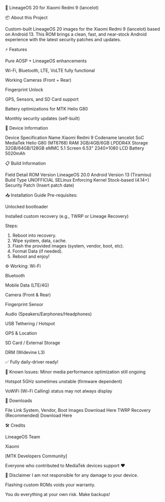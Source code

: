 📱 LineageOS 20 for Xiaomi Redmi 9 (lancelot)

📦 About this Project

Custom-built LineageOS 20 images for the Xiaomi Redmi 9 (lancelot) based on Android 13.
This ROM brings a clean, fast, and near-stock Android experience with the latest security patches and updates.

⚡ Features

Pure AOSP + LineageOS enhancements

Wi-Fi, Bluetooth, LTE, VoLTE fully functional

Working Cameras (Front + Rear)

Fingerprint Unlock

GPS, Sensors, and SD Card support

Battery optimizations for MTK Helio G80

Monthly security updates (self-built)

📱 Device Information

Device	Specification
Name	Xiaomi Redmi 9
Codename	lancelot
SoC	MediaTek Helio G80 (MT6768)
RAM	3GB/4GB/6GB LPDDR4X
Storage	32GB/64GB/128GB eMMC 5.1
Screen	6.53" 2340×1080 LCD
Battery	5020mAh


📋 Build Information

Field	Detail
ROM Version	LineageOS 20.0
Android Version	13 (Tiramisu)
Build Type	UNOFFICIAL
SELinux	Enforcing
Kernel	Stock-based (4.14+)
Security Patch	(Insert patch date)


📥 Installation Guide
Pre-requisites:

Unlocked bootloader

Installed custom recovery (e.g., TWRP or Lineage Recovery)

Steps:

1. Reboot into recovery.
2. Wipe system, data, cache.
3. Flash the provided images (system, vendor, boot, etc).
4. Format Data (if needed).
5. Reboot and enjoy!

⚙️ Working:
Wi-Fi

Bluetooth

Mobile Data (LTE/4G)

Camera (Front & Rear)

Fingerprint Sensor

Audio (Speakers/Earphones/Headphones)

USB Tethering / Hotspot

GPS & Location

SD Card / External Storage

DRM (Widevine L3)

✅ Fully daily-driver ready!

🚧 Known Issues:
Minor media performance optimization still ongoing

Hotspot 5GHz sometimes unstable (firmware dependent)

VoWiFi (Wi-Fi Calling) status may not always display

🔗 Downloads

File	Link
System, Vendor, Boot Images	Download Here
TWRP Recovery (Recommended)	Download Here

🛠 Credits

LineageOS Team

Xiaomi

[MTK Developers Community]

Everyone who contributed to MediaTek devices support ❤️

📜 Disclaimer
I am not responsible for any damage to your device.

Flashing custom ROMs voids your warranty.

You do everything at your own risk. Make backups!


